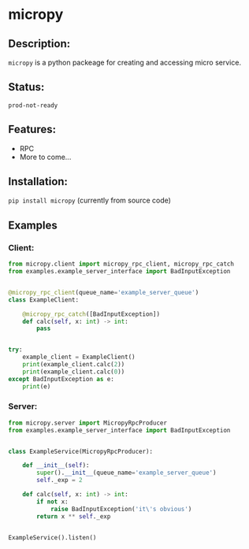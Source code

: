 # micropy
## Description:
`micropy` is a python packeage for creating and accessing micro service.

## Status:
`prod-not-ready`

## Features:
- RPC
- More to come...

## Installation:
`pip install micropy` (currently from source code)

## Examples
### Client:
``` python
from micropy.client import micropy_rpc_client, micropy_rpc_catch
from examples.example_server_interface import BadInputException


@micropy_rpc_client(queue_name='example_server_queue')
class ExampleClient:

    @micropy_rpc_catch([BadInputException])
    def calc(self, x: int) -> int:
        pass


try:
    example_client = ExampleClient()
    print(example_client.calc(2))
    print(example_client.calc(0))
except BadInputException as e:
    print(e)

```

### Server:
``` python
from micropy.server import MicropyRpcProducer
from examples.example_server_interface import BadInputException


class ExampleService(MicropyRpcProducer):

    def __init__(self):
        super().__init__(queue_name='example_server_queue')
        self._exp = 2

    def calc(self, x: int) -> int:
        if not x:
            raise BadInputException('it\'s obvious')
        return x ** self._exp


ExampleService().listen()

```
